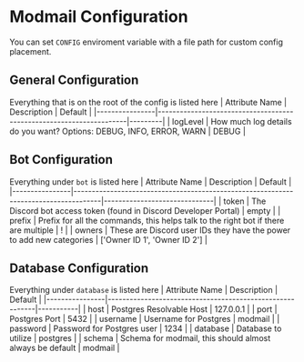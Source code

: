 # Modmail Configuration
You can set `CONFIG` enviroment variable with a file path for custom config
placement.

## General Configuration
Everything that is on the root of the config is listed here
| Attribute Name | Description                                                         | Default |
|----------------|---------------------------------------------------------------------|---------|
| logLevel       | How much log details do you want? Options: DEBUG, INFO, ERROR, WARN | DEBUG   |

## Bot Configuration
Everything under `bot` is listed here
| Attribute Name | Description                                                                         | Default                      |
|----------------|-------------------------------------------------------------------------------------|------------------------------|
| token          | The Discord bot access token (found in Discord Developer Portal)                    | empty                        |
| prefix         | Prefix for all the commands, this helps talk to the right bot if there are multiple | !                            |
| owners         | These are Discord user IDs they have the power to add new categories                | ['Owner ID 1', 'Owner ID 2'] |

## Database Configuration
Everything under `database` is listed here
| Attribute Name | Description                                              | Default   |
|----------------|----------------------------------------------------------|-----------|
| host           | Postgres Resolvable Host                                 | 127.0.0.1 |
| port           | Postgres Port                                            | 5432      |
| username       | Username for Postgres                                    | modmail   |
| password       | Password for Postgres user                               | 1234      |
| database       | Database to utilize                                      | postgres  |
| schema         | Schema for modmail, this should almost always be default | modmail   |
